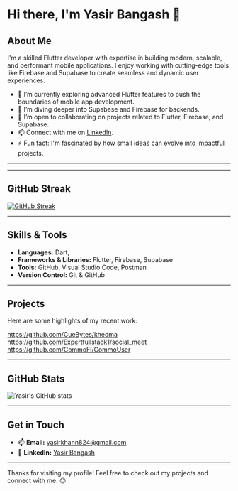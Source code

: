# Hi there, I'm Yasir Bangash 👋

## About Me

I'm a skilled Flutter developer with expertise in building modern, scalable, and performant mobile applications. I enjoy working with cutting-edge tools like Firebase and Supabase to create seamless and dynamic user experiences.

- 🔭 I’m currently exploring advanced Flutter features to push the boundaries of mobile app development.
- 🌱 I’m diving deeper into Supabase and Firebase for backends.
- 👯 I’m open to collaborating on projects related to Flutter, Firebase, and Supabase.
- 📫 Connect with me on [LinkedIn](https://www.linkedin.com/in/yasir-khan-b79033299/).
- ⚡ Fun fact: I'm fascinated by how small ideas can evolve into impactful projects.

---

---

## GitHub Streak

[![GitHub Streak](https://streak-stats.demolab.com?user=yasir-bangash&theme=tokyonight&date_format=M%20j%5B%2C%20Y%5D&timestamp=1699999999)](https://git.io/streak-stats)


---

## Skills & Tools

- **Languages:** Dart, 
- **Frameworks & Libraries:** Flutter, Firebase, Supabase
- **Tools:** GitHub, Visual Studio Code, Postman
- **Version Control:** Git & GitHub

---

## Projects

Here are some highlights of my recent work:

https://github.com/CueBytes/khedma  
https://github.com/Expertfullstack1/social_meet
https://github.com/CommoFi/CommoUser




---

## GitHub Stats

![Yasir's GitHub stats](https://github-readme-stats.vercel.app/api?username=yasir-bangash&show_icons=true&theme=tokyonight)

---

## Get in Touch

- 📫 **Email:** yasirkhann824@gmail.com
- 🔗 **LinkedIn:** [Yasir Bangash](https://www.linkedin.com/in/yasir-khan-b79033299/)

---

Thanks for visiting my profile! Feel free to check out my projects and connect with me. 😊
